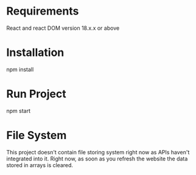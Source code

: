 # Requirements

React and react DOM version 18.x.x or above

# Installation

npm install

# Run Project

npm start

# File System

This project doesn't contain file storing system right now as APIs haven't integrated into it. Right now, as soon as you refresh the website the data stored in arrays is cleared. 
